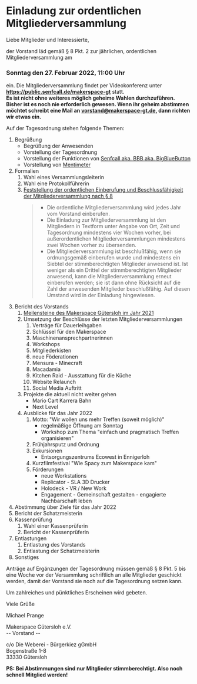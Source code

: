 # Einladung zur ordentlichen Mitgliederversammlung

Liebe Mitglieder und Interessierte,

der Vorstand läd gemäß § 8 Pkt. 2 zur jährlichen, ordentlichen Mitgliederversammlung am
### Sonntag den 27. Februar 2022, 11:00 Uhr
ein. Die Mitgliederversammlung findet per Videokonferenz unter **https://public.senfcall.de/makerspace-gt** statt.  
**Es ist nicht ohne weiteres möglich geheime Wahlen durchzuführen. Bisher ist es noch nie erforderlich gewesen. Wenn ihr geheim abstimmen möchtet schreibt eine Mail an vorstand@makerspace-gt.de, dann richten wir etwas ein.**

Auf der Tagesordnung stehen folgende Themen:
1. Begrüßung
	- Begrüßung der Anwesenden
	- Vorstellung der Tagesordnung
	- Vorstellung der Funktionen von [Senfcall aka. BBB aka. BigBlueButton](https://www.senfcall.de/)
	- Vorstellung von [Mentimeter](https://www.mentimeter.com/)
2. Formalien
	1. Wahl eines Versammlungsleiterin
	2. Wahl eine Protokollführerin
	3. [Feststellung der ordentlichen Einberufung und Beschlussfähigkeit der Mitgliederversammlung nach § 8](https://github.com/makerspace-gt/satzung-dokumente/blob/main/Satzung.md#-8-mitgliederversammlung)
		> - Die ordentliche Mitgliederversammlung wird jedes Jahr vom Vorstand einberufen.
		> - Die Einladung zur Mitgliederversammlung ist den Mitgliedern in Textform unter Angabe von Ort, Zeit und Tagesordnung mindestens vier Wochen vorher, bei außerordentlichen Mitgliederversammlungen mindestens zwei Wochen vorher zu übersenden.
		> - Die Mitgliederversammlung ist beschlußfähig, wenn sie ordnungsgemäß einberufen wurde und mindestens ein Siebtel der stimmberechtigten Mitglieder anwesend ist. Ist weniger als ein Drittel der stimmberechtigten Mitglieder anwesend, kann die Mitgliederversammlung erneut einberufen werden; sie ist dann ohne Rücksicht auf die Zahl der anwesenden Mitglieder beschlußfähig. Auf diesen Umstand wird in der Einladung hingewiesen.
3. Bericht des Vorstands
	1. [Meilensteine des Makerspace Gütersloh im Jahr 2021](https://forum.makerspace-gt.de/t/meilensteine-des-makerspace-guetersloh/119/4)
	2. Umsetzung der Beschlüsse der letzten Mitgliederversammlungen
		1. Verträge für Dauerleihgaben
		2. Schlüssel für den Makerspace
		3. Maschinenansprechpartnerinnen
		4. Workshops
		5. Mitgliederkisten
		6. neue Föderationen
		7. Mensura - Minecraft
		8. Macadamia
		9. Kitchen Raid - Ausstattung für die Küche
		10. Website Relaunch
		11. Social Media Auftritt
	3. Projekte die aktuell nicht weiter gehen
		- Mario Cart Karrera Bahn
		- Next Level   
	4. Ausblicke für das Jahr 2022
		1. Motto: "Wir wollen uns mehr Treffen (soweit möglich)"
			- regelmäßige Öffnung am Sonntag
			- Workshop zum Thema "einfach und pragmatisch Treffen organisieren"
		2. Frühjahrsputz und Ordnung
		3. Exkursionen
			- Entsorgungszentrums Ecowest in Ennigerloh
		4. Kurzfilmfestival "Wie Spacy zum Makerspace kam"
		5. Förderungen
			- neue Workstations
			- Replicator - SLA 3D Drucker
			- Holodeck - VR / New Work
			- Engagement - Gemeinschaft gestalten - engagierte Nachbarschaft leben
4. Abstimmung über Ziele für das Jahr 2022
5. Bericht der Schatzmeisterin
6. Kassenprüfung
	1. Wahl einer Kassenprüferin
	2. Bericht der Kassenprüferin
7. Entlastungen
	1. Entlastung des Vorstands
	2. Entlastung der Schatzmeisterin
8. Sonstiges

Anträge auf Ergänzungen der Tagesordnung müssen gemäß § 8 Pkt. 5 bis eine Woche vor der Versammlung schriftlich an alle Mitglieder geschickt werden, damit der Vorstand sie noch auf die Tagesordnung setzen kann.

Um zahlreiches und pünktliches Erscheinen wird gebeten.

Viele Grüße

Michael Prange

Makerspace Gütersloh e.V.  
-- Vorstand --

c/o Die Weberei - Bürgerkiez gGmbH  
Bogenstraße 1-8  
33330 Gütersloh  

**PS: Bei Abstimmungen sind nur Mitglieder stimmberechtigt. Also noch schnell Mitglied werden!**